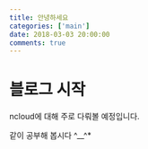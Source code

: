 ```yaml
---
title: 안녕하세요
categories: ['main']
date: 2018-03-03 20:00:00
comments: true
---
```


# 블로그 시작

ncloud에 대해 주로 다뤄볼 예정입니다.

같이 공부해 봅시다 ^__^*